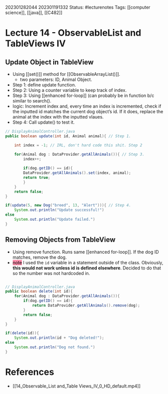 202301282044
202301191332
Status: #lecturenotes
Tags: [[computer science]], [[java]], [[C482]]


# Lecture 14 - ObservableList and TableViews IV
## Update Object in TableView
- Using [[set()]] method for [[ObservableArrayList()]].
	- two parameters: ID, Animal Object.
- Step 1: define update function.
- Step 2: Using a counter variable to keep track of index.
- Step 3: Using [[enhanced for-loop]] (can probably be in function b/c similar to search().
- logic: Increment index and, every time an index is incremented, check if the inputted id matches the current dog object’s id. If it does, replace the animal at the index with the inputted vlaues.
- Step 4: Call update() to test it. 
```java
// DisplayAnimalController.java
public boolean update(int id, Animal animal){ // Step 1.

	int index = -1; // IRL, don't hard code this shit. Step 2

	for(Animal dog : DataProvider.getAllAnimals()){ // Step 3.
		index++;
		
		if(dog.getID() == id){
		DataProvider.getAllAnimals().set(index, animal);
		return true;
		}
	}
	return false;
}

if(update(5, new Dog("breed", 13, "Alert"))){ // Step 4.
	System.out.println("Update successful!")
else
	System.out.println("Update failed.")
}
```
## Removing Objects from TableView
- Using remove function. Runs same [[enhanced for-loop]]. If the dog ID matches, remove the dog. 
- <mark style="background: #FF5582A6;">note</mark> I used the `id` variable in a statement outside of the class. Obviously, **this would not work unless id is defined elsewhere**. Decided to do that so the number was not hardcoded in.
```java

// DisplayAnimalController.java
public boolean delete(int id){
	for(Animal dog : DataProvider.getAllAnimals()){
		if(dog.getID() == id){
			return DataProvider.getAllAnimals().remove(dog);
		}
		return false;
	}
}

if(delete(id)){
	System.out.println(id + "Dog deleted!");
else
	System.out.println("Dog not found.")
}
```


# References
- [[14_Observable_List and_Table Views_IV_0_HD_default.mp4]]